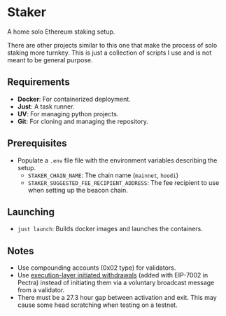 # Staker

A home solo Ethereum staking setup.

There are other projects similar to this one that make the process of solo staking more turnkey. This is just a collection of scripts I use and is not meant to be general purpose.

## Requirements

- **Docker**: For containerized deployment.
- **Just**: A task runner.
- **UV**: For managing python projects.
- **Git**: For cloning and managing the repository.

## Prerequisites

- Populate a `.env` file file with the environment variables describing the setup.
  - `STAKER_CHAIN_NAME`: The chain name (`mainnet`, `hoodi`)
  - `STAKER_SUGGESTED_FEE_RECIPIENT_ADDRESS`: The fee recipient to use when setting up the beacon chain.

## Launching

- `just launch`: Builds docker images and launches the containers.

## Notes

- Use compounding accounts (0x02 type) for validators.
- Use [execution-layer initiated withdrawals](https://hoodi.launchpad.ethereum.org/en/withdrawals) (added with EIP-7002 in Pectra) instead of initiating them via a voluntary broadcast message from a validator.
- There must be a 27.3 hour gap between activation and exit. This may cause some head scratching when testing on a testnet.
